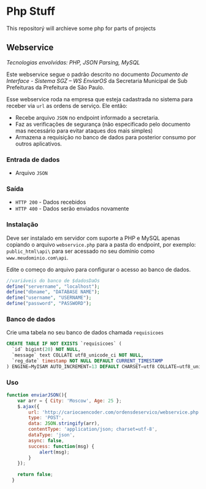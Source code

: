 # Php Stuff
This repositorý will archieve some php for parts of projects

## Webservice
*Tecnologias envolvidas: PHP, JSON Parsing, MySQL*

Este webservice segue o padrão descrito no documento *Documento de Interface - Sistema SGZ – WS EnviarOS* da Secretaria Municipal de Sub Prefeituras da Prefeitura de São Paulo.

Esse webservice roda na empresa que esteja cadastrada no sistema para receber via `url` as ordens de serviço. Ele então:
* Recebe arquivo `JSON` no endpoint informado a secretaria.
* Faz as verificações de segurança (não especificado pelo documento mas necessário para evitar ataques dos mais simples)
* Armazena a requisição no banco de dados para posterior consumo por outros aplicativos.
### Entrada de dados
* Arquivo `JSON`
### Saída
* `HTTP 200` - Dados recebidos
* `HTTP 400` - Dados serão enviados novamente


### Instalação
Deve ser instalado em servidor com suporte a PHP e MySQL apenas copiando o arquivo `webservice.php` para a pasta do endpoint, por exemplo: `public_html\api\` para ser acessado no seu dominio como `www.meudominio.com\api`.

Edite o começo do arquivo para configurar o acesso ao banco de dados.
```php
//variáveis do banco de $dadosDaOs
define("servername", "localhost");
define("dbname", "DATABASE NAME");
define("username", "USERNAME");
define("password", "PASSWORD");
```

### Banco de dados
Crie uma tabela no seu banco de dados chamada `requisicoes`
```sql
CREATE TABLE IF NOT EXISTS `requisicoes` (
  `id` bigint(20) NOT NULL,
  `message` text COLLATE utf8_unicode_ci NOT NULL,
  `reg_date` timestamp NOT NULL DEFAULT CURRENT_TIMESTAMP
) ENGINE=MyISAM AUTO_INCREMENT=13 DEFAULT CHARSET=utf8 COLLATE=utf8_unicode_ci;
```


### Uso
```js
function enviarJSON(){
    var arr = { City: 'Moscow', Age: 25 };
    $.ajax({
        url: 'http://cariocaencoder.com/ordensdeservico/webservice.php',
        type: 'POST',
        data: JSON.stringify(arr),
        contentType: 'application/json; charset=utf-8',
        dataType: 'json',
        async: false,
        success: function(msg) {
            alert(msg);
        }
    });

    return false;
  }
  ```
